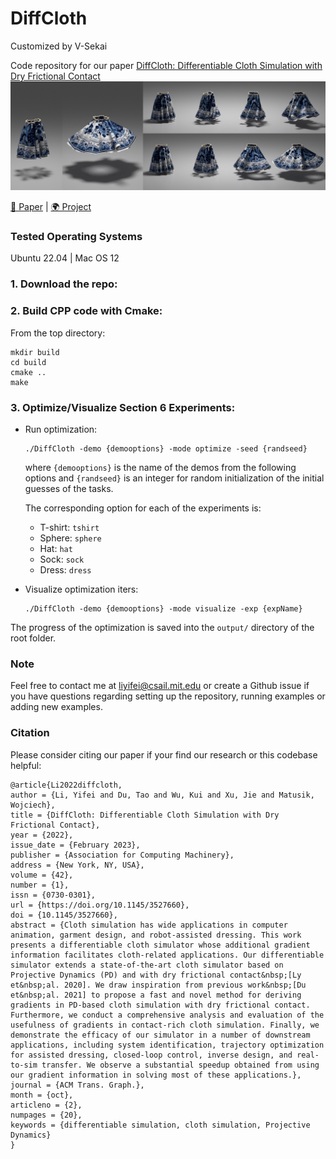 # DiffCloth

Customized by V-Sekai

Code repository for our paper [DiffCloth: Differentiable Cloth Simulation with Dry Frictional Contact](https://people.csail.mit.edu/liyifei/publication/diffcloth-differentiable-cloth-simulator/)
![](gifs/teaser.jpeg)

[📃 Paper](https://people.csail.mit.edu/liyifei/uploads/diffcloth-highres-tog.pdf) | [🌍 Project](https://people.csail.mit.edu/liyifei/publication/diffcloth/)

### Tested Operating Systems

Ubuntu 22.04 | Mac OS 12

### 1. Download the repo:

### 2. Build CPP code with Cmake:

From the top directory:

```
mkdir build
cd build
cmake ..
make
```

### 3. Optimize/Visualize Section 6 Experiments:

- Run optimization:

  ```
  ./DiffCloth -demo {demooptions} -mode optimize -seed {randseed}
  ```

  where `{demooptions}` is the name of the demos from the following options and `{randseed}` is an integer for random initialization of the initial guesses
  of the tasks.

  The corresponding option for each of the experiments is:

  - T-shirt: `tshirt`
  - Sphere: `sphere`
  - Hat: `hat`
  - Sock: `sock`
  - Dress: `dress`

- Visualize optimization iters:

  ```
  ./DiffCloth -demo {demooptions} -mode visualize -exp {expName}
  ```

The progress of the optimization is saved into the `output/` directory of the root folder.

### Note

Feel free to contact me at liyifei@csail.mit.edu or create a Github issue if you have questions regarding setting up the repository, running examples or adding new examples.

### Citation

Please consider citing our paper if your find our research or this codebase helpful:

    @article{Li2022diffcloth,
    author = {Li, Yifei and Du, Tao and Wu, Kui and Xu, Jie and Matusik, Wojciech},
    title = {DiffCloth: Differentiable Cloth Simulation with Dry Frictional Contact},
    year = {2022},
    issue_date = {February 2023},
    publisher = {Association for Computing Machinery},
    address = {New York, NY, USA},
    volume = {42},
    number = {1},
    issn = {0730-0301},
    url = {https://doi.org/10.1145/3527660},
    doi = {10.1145/3527660},
    abstract = {Cloth simulation has wide applications in computer animation, garment design, and robot-assisted dressing. This work presents a differentiable cloth simulator whose additional gradient information facilitates cloth-related applications. Our differentiable simulator extends a state-of-the-art cloth simulator based on Projective Dynamics (PD) and with dry frictional contact&nbsp;[Ly et&nbsp;al. 2020]. We draw inspiration from previous work&nbsp;[Du et&nbsp;al. 2021] to propose a fast and novel method for deriving gradients in PD-based cloth simulation with dry frictional contact. Furthermore, we conduct a comprehensive analysis and evaluation of the usefulness of gradients in contact-rich cloth simulation. Finally, we demonstrate the efficacy of our simulator in a number of downstream applications, including system identification, trajectory optimization for assisted dressing, closed-loop control, inverse design, and real-to-sim transfer. We observe a substantial speedup obtained from using our gradient information in solving most of these applications.},
    journal = {ACM Trans. Graph.},
    month = {oct},
    articleno = {2},
    numpages = {20},
    keywords = {differentiable simulation, cloth simulation, Projective Dynamics}
    }

